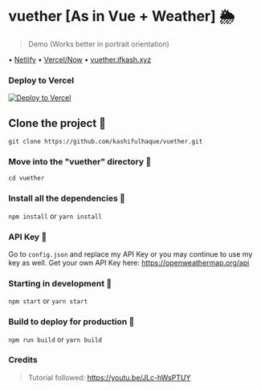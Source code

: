 # vuether [As in Vue + Weather] 🌦

> Demo (Works better in portrait orientation)

• [Netlify](https://vue-ther.netlify.app)
• [Vercel/Now](https://vuether.now.sh)
• [vuether.ifkash.xyz](https://vuether.ifkash.xyz)

### Deploy to Vercel
[![Deploy to Vercel](https://vercel.com/button)](https://vercel.com/import/project?template=https://github.com/kashifulhaque/vuether)

## Clone the project 👥
`git clone https://github.com/kashifulhaque/vuether.git`

### Move into the "vuether" directory 📂
`cd vuether`

### Install all the dependencies 📃
`npm install`
or
`yarn install`

### API Key 🔑
Go to ```config.json``` and replace my API Key or you may continue to use my key as well. Get your own API Key here: https://openweathermap.org/api

### Starting in development 🤖
`npm start`
or
`yarn start`

### Build to deploy for production 🚀
`npm run build`
or
`yarn build`

### Credits
> Tutorial followed: https://youtu.be/JLc-hWsPTUY
